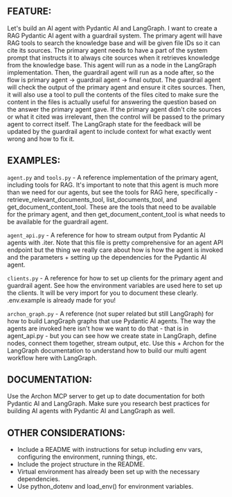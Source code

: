 ## FEATURE:

Let's build an AI agent with Pydantic AI and LangGraph. I want to create a RAG Pydantic AI agent with a guardrail system. The primary agent will have RAG tools to search the knowledge base and will be given file IDs so it can cite its sources. The primary agent needs to have a part of the system prompt that instructs it to always cite sources when it retrieves knowledge from the knowledge base. This agent will run as a node in the LangGraph implementation. Then, the guardrail agent will run as a node after, so the flow is primary agent -> guardrail agent -> final output. The guardrail agent will check the output of the primary agent and ensure it cites sources. Then, it will also use a tool to pull the contents of the files cited to make sure the content in the files is actually useful for answering the question based on the answer the primary agent gave. If the primary agent didn't cite sources or what it cited was irrelevant, then the control will be passed to the primary agent to correct itself. The LangGraph state for the feedback will be updated by the guardrail agent to include context for what exactly went wrong and how to fix it.

## EXAMPLES:

`agent.py` and `tools.py` - A reference implementation of the primary agent, including tools for RAG. It's important to note that this agent is much more than we need for our agents, but see the tools for RAG here, specifically - retrieve_relevant_documents_tool, list_documents_tool, and get_document_content_tool. These are the tools that need to be available for the primary agent, and then get_document_content_tool is what needs to be available for the guardrail agent.

`agent_api.py` - A reference for how to stream output from Pydantic AI agents with .iter. Note that this file is pretty comprehensive for an agent API endpoint but the thing we really care about how is how the agent is invoked and the parameters + setting up the dependencies for the Pydantic AI agent.

`clients.py` - A reference for how to set up clients for the primary agent and guardrail agent. See how the environment variables are used here to set up the clients. It will be very import for you to document these clearly. .env.example is already made for you!

`archon_graph.py` - A reference (not super related but still LangGraph) for how to build LangGraph graphs that use Pydantic AI agents. The way the agents are invoked here isn't how we want to do that - that is in agent_api.py - but you can see how we create state in LangGraph, define nodes, connect them together, stream output, etc. Use this + Archon for the LangGraph documentation to understand how to build our multi agent workflow here with LangGraph.

## DOCUMENTATION:

Use the Archon MCP server to get up to date documentation for both Pydantic AI and LangGraph.
Make sure you research best practices for building AI agents with Pydantic AI and LangGraph as well.

## OTHER CONSIDERATIONS:

- Include a README with instructions for setup including env vars, configuring the environment, running things, etc.
- Include the project structure in the README.
- Virtual environment has already been set up with the necessary dependencies.
- Use python_dotenv and load_env() for environment variables.
